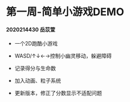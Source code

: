 # 第一周-简单小游戏DEMO

#### 2020214430 岳苡萱


- 一个2D跑酷小游戏

- WASD/↑↓←→控制小幽灵移动，躲避障碍

- 记录得分与生命数

- 加入动画、粒子系统

- 更新版本，修正了分数显示不适配问题
